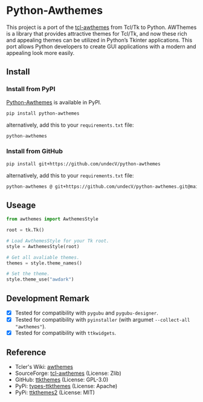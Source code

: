 # Python-Awthemes

This project is a port of the [tcl-awthemes] from Tcl/Tk to Python.
AWThemes is a library that provides attractive themes for Tcl/Tk,
and now these rich and appealing themes can be utilized in Python’s Tkinter applications.
This port allows Python developers to create GUI applications with a modern and appealing look more easily.

## Install

### Install from PyPI

[Python-Awthemes](https://pypi.org/project/python-awthemes/) is available in PyPI.

```bash
pip install python-awthemes
```

alternatively, add this to your `requirements.txt` file:

```requirements.txt
python-awthemes
```

### Install from GitHub

```bash
pip install git+https://github.com/undecV/python-awthemes
```

alternatively, add this to your `requirements.txt` file:

```requirements.txt
python-awthemes @ git+https://github.com/undecV/python-awthemes.git@main
```

## Useage

```python
from awthemes import AwthemesStyle

root = tk.Tk()

# Load AwthemesStyle for your Tk root.
style = AwthemesStyle(root)

# Get all avaliable themes.
themes = style.theme_names()

# Set the theme.
style.theme_use("awdark")
```

## Development Remark

- [x] Tested for compatibility with `pygubu` and `pygubu-designer`.
- [x] Tested for compatibility with `pyinstaller` (with argumet `--collect-all "awthemes"`).
- [x] Tested for compatibility with `ttkwidgets`.

## Reference

- Tcler's Wiki: [awthemes](https://wiki.tcl-lang.org/page/awthemes)
- SourceForge: [tcl-awthemes][tcl-awthemes] (License: Zlib)
- GitHub: [ttkthemes](https://github.com/TkinterEP/ttkthemes) (License: GPL-3.0)
- PyPi: [types-ttkthemes](https://pypi.org/project/types-ttkthemes/) (License: Apache)
- PyPi: [ttkthemes2](https://pypi.org/project/ttkthemes2/) (License: MIT)

[tcl-awthemes]: https://sourceforge.net/projects/tcl-awthemes/
